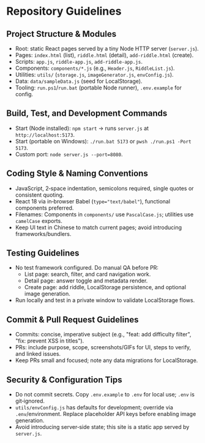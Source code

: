 # Repository Guidelines

## Project Structure & Modules
- Root: static React pages served by a tiny Node HTTP server (`server.js`).
- Pages: `index.html` (list), `riddle.html` (detail), `add-riddle.html` (create).
- Scripts: `app.js`, `riddle-app.js`, `add-riddle-app.js`.
- Components: `components/*.js` (e.g., `Header.js`, `RiddleList.js`).
- Utilities: `utils/` (`storage.js`, `imageGenerator.js`, `envConfig.js`).
- Data: `data/sampleData.js` (seed for LocalStorage).
- Tooling: `run.ps1`/`run.bat` (portable Node runner), `.env.example` for config.

## Build, Test, and Development Commands
- Start (Node installed): `npm start` → runs `server.js` at `http://localhost:5173`.
- Start (portable on Windows): `./run.bat 5173` or `pwsh ./run.ps1 -Port 5173`.
- Custom port: `node server.js --port=8080`.

## Coding Style & Naming Conventions
- JavaScript, 2‑space indentation, semicolons required, single quotes or consistent quoting.
- React 18 via in‑browser Babel (`type="text/babel"`), functional components preferred.
- Filenames: Components in `components/` use `PascalCase.js`; utilities use `camelCase` exports.
- Keep UI text in Chinese to match current pages; avoid introducing frameworks/bundlers.

## Testing Guidelines
- No test framework configured. Do manual QA before PR:
  - List page: search, filter, and card navigation work.
  - Detail page: answer toggle and metadata render.
  - Create page: add riddle, LocalStorage persistence, and optional image generation.
- Run locally and test in a private window to validate LocalStorage flows.

## Commit & Pull Request Guidelines
- Commits: concise, imperative subject (e.g., "feat: add difficulty filter", "fix: prevent XSS in titles").
- PRs: include purpose, scope, screenshots/GIFs for UI, steps to verify, and linked issues.
- Keep PRs small and focused; note any data migrations for LocalStorage.

## Security & Configuration Tips
- Do not commit secrets. Copy `.env.example` to `.env` for local use; `.env` is git‑ignored.
- `utils/envConfig.js` has defaults for development; override via `.env`/environment. Replace placeholder API keys before enabling image generation.
- Avoid introducing server‑side state; this site is a static app served by `server.js`.

